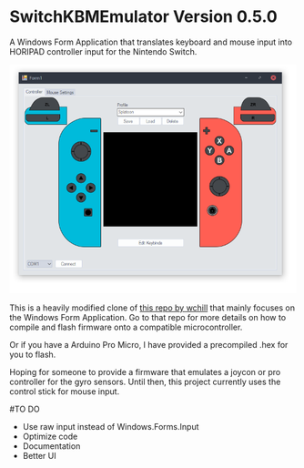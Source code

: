 # SwitchKBMEmulator Version 0.5.0
A Windows Form Application that translates keyboard and mouse input into HORIPAD controller input for the Nintendo Switch.

![Version 0.5](https://raw.githubusercontent.com/lulzsun/SwitchKBMEmulator/master/Resources/0_5.png)

This is a heavily modified clone of [this repo by wchill](https://github.com/wchill/SwitchInputEmulator) that mainly focuses on the Windows Form Application. Go to that repo for more details on how to compile and flash firmware onto a compatible microcontroller.

Or if you have a Arduino Pro Micro, I have provided a precompiled .hex for you to flash.

Hoping for someone to provide a firmware that emulates a joycon or pro controller for the gyro sensors. Until then, this project currently uses the control stick for mouse input.

#TO DO
* Use raw input instead of Windows.Forms.Input
* Optimize code
* Documentation
* Better UI
